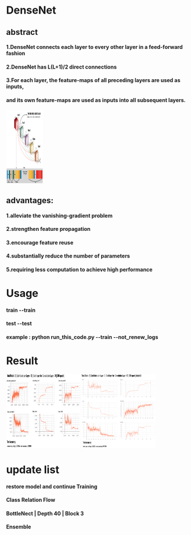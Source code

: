 # DenseNet

## abstract 
#### 1.DenseNet connects each layer to every other layer in a feed-forward fashion

#### 2.DenseNet has L(L+1)/2 direct connections

#### 3.For each layer, the feature-maps of all preceding layers are used as inputs, 
#### and its own feature-maps are used as inputs into all subsequent layers.

<img src="readme_pic/figure__1.png" alt="Drawing" style="width: 100px; height: 200px"/>



## advantages:

#### 1.alleviate the vanishing-gradient problem

#### 2.strengthen feature propagation

#### 3.encourage feature reuse

#### 4.substantially reduce the number of parameters

#### 5.requiring less computation to achieve high performance

# Usage
#### train --train
#### test --test 

#### example : python run_this_code.py --train --not_renew_logs 


# Result
<img src="readme_pic/figure_2.png" alt="Drawing" style="width: 200px; height: 200px"/>

<img src="readme_pic/figure3.png" alt="Drawing" style="width: 200px; height: 200px"/>

# update list 

#### restore model and continue Training 

#### Class Relation Flow 

#### BottleNect | Depth 40 | Block 3 

#### Ensemble



